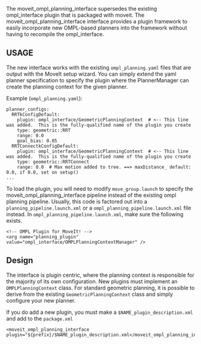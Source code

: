 The moveit\_ompl\_planning\_interface supersedes the existing ompl\_interface
plugin that is packaged with moveit.  The moveit\_ompl\_planning\_interface
interface provides a plugin framework to easily incorporate new OMPL-based
planners into the framework without having to recompile the ompl\_interface.

## USAGE
The new interface works with the existing `ompl_planning.yaml` files that are
output with the MoveIt setup wizard.  You can simply extend the yaml planner
specification to specify the plugin where the PlannerManager can create the
planning context for the given planner.

Example (`ompl_planning.yaml`):
```
planner_configs:
  RRTkConfigDefault:
    plugin: ompl_interface/GeometricPlanningContext  # <-- This line was added.  This is the fully-qualified name of the plugin you create
    type: geometric::RRT
    range: 0.0
    goal_bias: 0.05
  RRTConnectkConfigDefault:
    plugin: ompl_interface/GeometricPlanningContext  # <-- This line was added.  This is the fully-qualified name of the plugin you create
    type: geometric::RRTConnect
    range: 0.0  # Max motion added to tree. ==> maxDistance_ default: 0.0, if 0.0, set on setup()
...
```

To load the plugin, you will need to modify `move_group.launch` to specify the
moveit\_ompl\_planning\_interface pipeline instead of the existing ompl planning
pipeline. Usually, this code is factored out into a
`planning_pipeline.launch.xml` or a `ompl_planning_pipeline.launch.xml` file
instead. In `ompl_planning_pipeline.launch.xml`, make sure the following exists.
```
<!-- OMPL Plugin for MoveIt! -->
<arg name="planning_plugin" value="ompl_interface/OMPLPlanningContextManager" />
```

## Design
The interface is plugin centric, where the planning context is responsible for
the majority of its own configuration.  New plugins must implement an
`OMPLPlanningContext` class.  For standard geometric planning, it is possible to
derive from the existing `GeometricPlanningContext` class and simply configure
your new planner.

If you do add a new plugin, you must make a `$NAME_plugin_description.xml` and
add to the `package.xml`
```
<moveit_ompl_planning_interface plugin="${prefix}/$NAME_plugin_description.xml</moveit_ompl_planning_interface>
```
